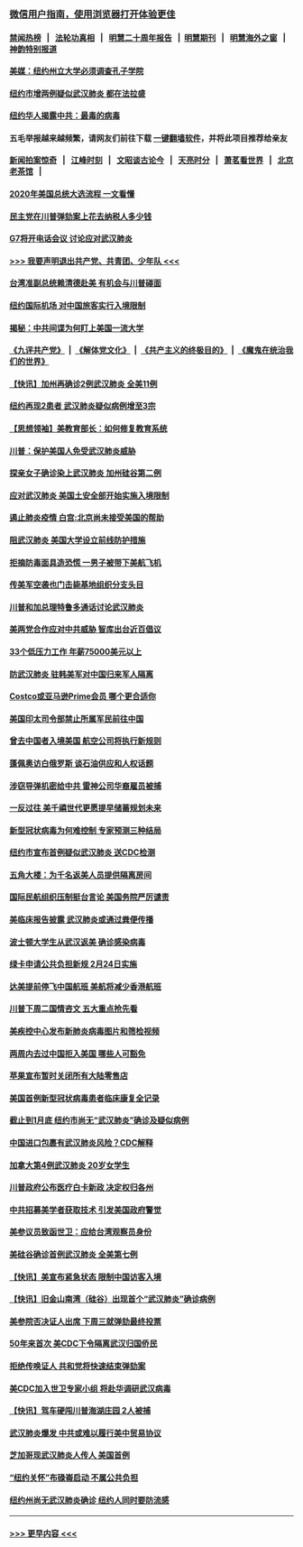 ### [微信用户指南，使用浏览器打开体验更佳](https://github.com/gfw-breaker/banned-news1/blob/master/indexes/wechat-guide.md?t=0)
#### [禁闻热榜](热点新闻.md?t=0)  &nbsp;&nbsp;|&nbsp;&nbsp; [法轮功真相](https://github.com/gfw-breaker/truth/blob/master/README.md?t=0) &nbsp;&nbsp;|&nbsp;&nbsp; [明慧二十周年报告](https://github.com/gfw-breaker/mh-reports/blob/master/README.md?t=0) &nbsp;&nbsp;|&nbsp;&nbsp;[明慧期刊](https://github.com/gfw-breaker/mh-qikan) &nbsp;&nbsp;|&nbsp;&nbsp; [明慧海外之窗](https://github.com/gfw-breaker/mh-news/blob/master/README.md?t=0) &nbsp;&nbsp;|&nbsp;&nbsp; [神韵特别报道](https://github.com/gfw-breaker/mh-news/blob/master/shenyun.md?t=0)
#### [美媒：纽约州立大学必须调查孔子学院](../pages/nsc412/n11840637.md?t=02040311) 
#### [纽约市增两例疑似武汉肺炎 都在法拉盛](../pages/nsc412/n11840625.md?t=02040311) 
#### [纽约华人揭露中共：最毒的病毒](../pages/nsc412/n11840631.md?t=02040311) 
#### 五毛举报越来越频繁，请网友们前往下载 [一键翻墙软件](https://github.com/gfw-breaker/ssr-accounts)，并将此项目推荐给亲友
#### [新闻拍案惊奇](https://github.com/gfw-breaker/banned-news1/blob/master/pages/link4.md) &nbsp;&nbsp;|&nbsp;&nbsp; [江峰时刻](https://github.com/gfw-breaker/banned-news1/blob/master/pages/link4.md) &nbsp;&nbsp;|&nbsp;&nbsp; [文昭谈古论今](https://github.com/gfw-breaker/banned-news1/blob/master/pages/link4.md) &nbsp;&nbsp;|&nbsp;&nbsp; [天亮时分](https://github.com/gfw-breaker/banned-news1/blob/master/pages/link4.md) &nbsp;&nbsp;|&nbsp;&nbsp; [萧茗看世界](https://github.com/gfw-breaker/banned-news1/blob/master/pages/link4.md) &nbsp;&nbsp;|&nbsp;&nbsp; [北京老茶馆](https://github.com/gfw-breaker/banned-news1/blob/master/pages/link4.md) &nbsp;&nbsp;|&nbsp;&nbsp; 
#### [2020年美国总统大选流程 一文看懂](../pages/nsc412/n11842056.md?t=02040311) 
#### [民主党在川普弹劾案上花去纳税人多少钱](../pages/nsc412/n11841941.md?t=02040311) 
#### [G7将开电话会议 讨论应对武汉肺炎](../pages/nsc412/n11841658.md?t=02040311) 
#### [>>> 我要声明退出共产党、共青团、少年队 <<<](https://github.com/begood0513/goodnews/blob/master/quit/letter.md) 
#### [台湾准副总统赖清德赴美 有机会与川普碰面](../pages/nsc412/n11841332.md?t=02040311) 
#### [纽约国际机场  对中国旅客实行入境限制](../pages/nsc412/n11840619.md?t=02040311) 
#### [揭秘：中共间谍为何盯上美国一流大学](../pages/nsc412/n11840270.md?t=02040311) 
#### [《九评共产党》](https://github.com/begood0513/9ping.md/blob/master/README.md) &nbsp;|&nbsp; [《解体党文化》](../../../../jtdwh.md/blob/master/README.md)  &nbsp;|&nbsp; [《共产主义的终极目的》](../../../../gczydzjmd.md/blob/master/README.md) &nbsp;|&nbsp; [《魔鬼在统治我们的世界》](../../../../mgztzwmdsj.md/blob/master/README.md) 
#### [【快讯】加州再确诊2例武汉肺炎 全美11例](../pages/nsc412/n11840339.md?t=02040311) 
#### [纽约再现2患者 武汉肺炎疑似病例增至3宗](../pages/nsc412/n11840010.md?t=02040311) 
#### [【思想领袖】美教育部长：如何修复教育系统](../pages/nsc412/n11690865.md?t=02040311) 
#### [川普：保护美国人免受武汉肺炎威胁](../pages/nsc412/n11839718.md?t=02040311) 
#### [探亲女子确诊染上武汉肺炎 加州硅谷第二例](../pages/nsc412/n11839784.md?t=02040311) 
#### [应对武汉肺炎 美国土安全部开始实施入境限制](../pages/nsc412/n11839729.md?t=02040311) 
#### [遏止肺炎疫情 白宫:北京尚未接受美国的帮助](../pages/nsc412/n11839660.md?t=02040311) 
#### [阻武汉肺炎 美国大学设立前线防护措施](../pages/nsc412/n11839479.md?t=02040311) 
#### [拒摘防毒面具造恐慌 一男子被带下美航飞机](../pages/nsc412/n11839455.md?t=02040311) 
#### [传美军空袭也门击毙基地组织分支头目](../pages/nsc412/n11839210.md?t=02040311) 
#### [川普和加总理特鲁多通话讨论武汉肺炎](../pages/nsc412/n11839128.md?t=02040311) 
#### [美两党合作应对中共威胁 智库出台近百倡议](../pages/nsc412/n11838437.md?t=02040311) 
#### [33个低压力工作 年薪75000美元以上](../pages/nsc412/n11834441.md?t=02040311) 
#### [防武汉肺炎 驻韩美军对中国归来军人隔离](../pages/nsc412/n11838970.md?t=02040311) 
#### [Costco或亚马逊Prime会员 哪个更合适你](../pages/nsc412/n11834459.md?t=02040311) 
#### [美国印太司令部禁止所属军民前往中国](../pages/nsc412/n11838418.md?t=02040311) 
#### [曾去中国者入境美国 航空公司将执行新规则](../pages/nsc412/n11838375.md?t=02040311) 
#### [蓬佩奥访白俄罗斯 谈石油供应和人权话题](../pages/nsc412/n11838242.md?t=02040311) 
#### [涉窃导弹机密给中共 雷神公司华裔雇员被捕](../pages/nsc412/n11838129.md?t=02040311) 
#### [一反过往 美千禧世代更愿提早储蓄规划未来](../pages/nsc412/n11837601.md?t=02040311) 
#### [新型冠状病毒为何难控制 专家预测三种结局](../pages/nsc412/n11838002.md?t=02040311) 
#### [纽约市宣布首例疑似武汉肺炎 送CDC检测](../pages/nsc412/n11837852.md?t=02040311) 
#### [五角大楼：为千名返美人员提供隔离房间](../pages/nsc412/n11837831.md?t=02040311) 
#### [国际民航组织压制挺台言论 美国务院严厉谴责](../pages/nsc412/n11837791.md?t=02040311) 
#### [美临床报告披露 武汉肺炎或通过粪便传播](../pages/nsc412/n11837626.md?t=02040311) 
#### [波士顿大学生从武汉返美 确诊感染病毒](../pages/nsc412/n11837580.md?t=02040311) 
#### [绿卡申请公共负担新规 2月24日实施](../pages/nsc412/n11836634.md?t=02040311) 
#### [达美提前停飞中国航班 美航将减少香港航班](../pages/nsc412/n11837649.md?t=02040311) 
#### [川普下周二国情咨文 五大重点抢先看](../pages/nsc412/n11837512.md?t=02040311) 
#### [美疾控中心发布新肺炎病毒图片和筛检视频](../pages/nsc412/n11837491.md?t=02040311) 
#### [两周内去过中国拒入美国 哪些人可豁免](../pages/nsc412/n11837400.md?t=02040311) 
#### [苹果宣布暂时关闭所有大陆零售店](../pages/nsc412/n11837097.md?t=02040311) 
#### [美国首例新型冠状病毒患者临床康复全记录](../pages/nsc412/n11836513.md?t=02040311) 
#### [截止到1月底  纽约市尚无“武汉肺炎”确诊及疑似病例](../pages/nsc412/n11836657.md?t=02040311) 
#### [中国进口包裹有武汉肺炎风险？CDC解释](../pages/nsc412/n11836321.md?t=02040311) 
#### [加拿大第4例武汉肺炎 20岁女学生](../pages/nsc412/n11836537.md?t=02040311) 
#### [川普政府公布医疗白卡新政 决定权归各州](../pages/nsc412/n11836336.md?t=02040311) 
#### [中共招募美学者获取技术 引发美国政府警觉](../pages/nsc412/n11836277.md?t=02040311) 
#### [美参议员致函世卫：应给台湾观察员身份](../pages/nsc412/n11836183.md?t=02040311) 
#### [美硅谷确诊首例武汉肺炎 全美第七例](../pages/nsc412/n11836093.md?t=02040311) 
#### [【快讯】美宣布紧急状态 限制中国访客入境](../pages/nsc412/n11836030.md?t=02040311) 
#### [【快讯】旧金山南湾（硅谷）出现首个“武汉肺炎”确诊病例](../pages/nsc412/n11836084.md?t=02040311) 
#### [美参院否决证人出席 下周三就弹劾最终投票](../pages/nsc412/n11835900.md?t=02040311) 
#### [50年来首次 美CDC下令隔离武汉归国侨民](../pages/nsc412/n11835854.md?t=02040311) 
#### [拒绝传唤证人 共和党将快速结束弹劾案](../pages/nsc412/n11835573.md?t=02040311) 
#### [美CDC加入世卫专家小组 将赴华调研武汉病毒](../pages/nsc412/n11835584.md?t=02040311) 
#### [【快讯】驾车硬闯川普海湖庄园 2人被捕](../pages/nsc412/n11835785.md?t=02040311) 
#### [武汉肺炎爆发 中共或难以履行美中贸易协议](../pages/nsc412/n11834752.md?t=02040311) 
#### [芝加哥现武汉肺炎人传人 美国首例](../pages/nsc412/n11834730.md?t=02040311) 
#### [“纽约关怀”布碌崙启动  不属公共负担](../pages/nsc412/n11834269.md?t=02040311) 
#### [纽约州尚无武汉肺炎确诊  纽约人同时要防流感](../pages/nsc412/n11834247.md?t=02040311) 

----
#### [ >>> 更早内容 <<< ](../indexes/nsc412-earlier.md)
